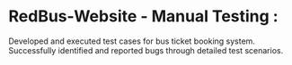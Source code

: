 # RedBus-Website  - Manual Testing :

Developed and executed test cases for bus ticket booking system. Successfully identified
and reported bugs through detailed test scenarios.
